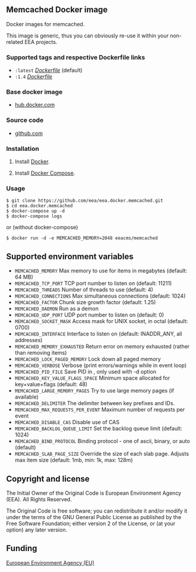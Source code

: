 ## Memcached Docker image

Docker images for memcached.

This image is generic, thus you can obviously re-use it within
your non-related EEA projects.


### Supported tags and respective Dockerfile links

  - `:latest` [*Dockerfile*](https://github.com/eea/eea.docker.memcached/blob/master/Dockerfile) (default)
  - `:1.4` [*Dockerfile*](https://github.com/eea/eea.docker.memcached/blob/1.4/Dockerfile)


### Base docker image

 - [hub.docker.com](https://registry.hub.docker.com/u/eeacms/memcached)


### Source code

  - [github.com](http://github.com/eea/eea.docker.memcached
)


### Installation

1. Install [Docker](https://www.docker.com/).

2. Install [Docker Compose](https://docs.docker.com/compose/).


### Usage

    $ git clone https://github.com/eea/eea.docker.memcached.git
    $ cd eea.docker.memcached
    $ docker-compose up -d
    $ docker-compose logs

or (without docker-compose)

    $ docker run -d -e MEMCACHED_MEMORY=2048 eeacms/memcached


## Supported environment variables ##

* `MEMCACHED_MEMORY` Max memory to use for items in megabytes (default: 64 MB)
* `MEMCACHED_TCP_PORT` TCP port number to listen on (default: 11211)
* `MEMCACHED_THREADS` Number of threads to use (default: 4)
* `MEMCACHED_CONNECTIONS` Max simultaneous connections (default: 1024)
* `MEMCACHED_FACTOR` Chunk size growth factor (default: 1.25)
* `MEMCACHED_DAEMON` Run as a demon
* `MEMCACHED_UDP_PORT` UDP port number to listen on (default: 0)
* `MEMCACHED_SOCKET_MASK` Access mask for UNIX socket, in octal (default: 0700)
* `MEMCACHED_INTERFACE` Interface to listen on (default: INADDR_ANY, all addresses)
* `MEMCACHED_MEMORY_EXHAUSTED` Return error on memory exhausted (rather than removing items)
* `MEMCACHED_LOCK_PAGED_MEMORY` Lock down all paged memory
* `MEMCACHED_VERBOSE` Verbose (print errors/warnings while in event loop)
* `MEMCACHED_PID_FILE` Save PID in <file>, only used with -d option
* `MEMCACHED_KEY_VALUE_FLAGS_SPACE` Minimum space allocated for key+value+flags (default: 48)
* `MEMCACHED_LARGE_MEMORY_PAGES` Try to use large memory pages (if available)
* `MEMCACHED_DELIMITER` The delimiter between key prefixes and IDs.
* `MEMCACHED_MAX_REQUESTS_PER_EVENT` Maximum number of requests per event
* `MEMCACHED_DISABLE_CAS` Disable use of CAS
* `MEMCACHED_BACKLOG_QUEUE_LIMIT` Set the backlog queue limit (default: 1024)
* `MEMCACHED_BIND_PROTOCOL` Binding protocol - one of ascii, binary, or auto (default)
* `MEMCACHED_SLAB_PAGE_SIZE` Override the size of each slab page. Adjusts max item size (default: 1mb, min: 1k, max: 128m)


## Copyright and license

The Initial Owner of the Original Code is European Environment Agency (EEA).
All Rights Reserved.

The Original Code is free software;
you can redistribute it and/or modify it under the terms of the GNU
General Public License as published by the Free Software Foundation;
either version 2 of the License, or (at your option) any later
version.


## Funding

[European Environment Agency (EU)](http://eea.europa.eu)
